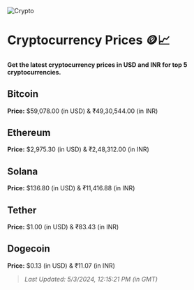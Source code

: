 
![Crypto](https://www.techguide.com.au/wp-content/uploads/2020/11/crypto3.jpeg)

# Cryptocurrency Prices 🪙📈

#### Get the latest cryptocurrency prices in USD and INR for top 5 cryptocurrencies.

## Bitcoin

**Price:** $59,078.00 (in USD) & ₹49,30,544.00 (in INR)

## Ethereum

**Price:** $2,975.30 (in USD) & ₹2,48,312.00 (in INR)

## Solana

**Price:** $136.80 (in USD) & ₹11,416.88 (in INR)

## Tether

**Price:** $1.00 (in USD) & ₹83.43 (in INR)

## Dogecoin

**Price:** $0.13 (in USD) & ₹11.07 (in INR)

> _Last Updated: 5/3/2024, 12:15:21 PM (in GMT)_
